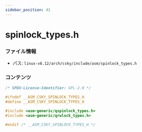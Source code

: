 ```yaml
---
sidebar_position: 41
---
```

# spinlock_types.h

### ファイル情報

- パス: `linux-v6.12/arch/csky/include/asm/spinlock_types.h`

### コンテンツ

```h
/* SPDX-License-Identifier: GPL-2.0 */

#ifndef __ASM_CSKY_SPINLOCK_TYPES_H
#define __ASM_CSKY_SPINLOCK_TYPES_H

#include <asm-generic/qspinlock_types.h>
#include <asm-generic/qrwlock_types.h>

#endif /* __ASM_CSKY_SPINLOCK_TYPES_H */

```
